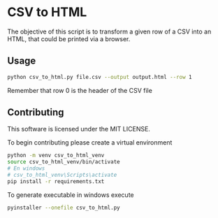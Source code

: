 # CSV to HTML

The objective of this script is to transform a given row of a CSV into an HTML, that could be printed via a browser.

## Usage

```bash
python csv_to_html.py file.csv --output output.html --row 1
```

Remember that row 0 is the header of the CSV file


## Contributing

This software is licensed under the MIT LICENSE.

To begin contributing please create a virtual environment

```bash
python -m venv csv_to_html_venv
source csv_to_html_venv/bin/activate
# En windows
# csv_to_html_venv\Scripts\activate 
pip install -r requirements.txt
```

To generate executable in windows execute

```bash
pyinstaller --onefile csv_to_html.py
```
